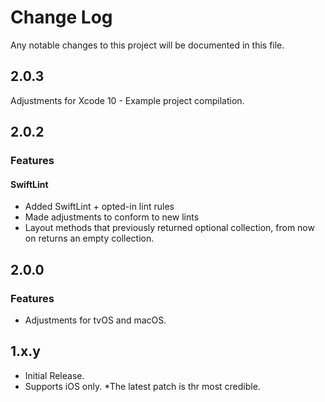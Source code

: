 # Change Log
Any notable changes to this project will be documented in this file.

## 2.0.3

Adjustments for Xcode 10 - Example project compilation.

## 2.0.2

### Features

#### SwiftLint
* Added SwiftLint + opted-in lint rules
* Made adjustments to conform to new lints
* Layout methods that previously returned optional collection, from now on returns an empty collection.

## 2.0.0

### Features
* Adjustments for tvOS and macOS.

## 1.x.y

* Initial Release. 
* Supports iOS only. 
*The latest patch is thr most credible.
